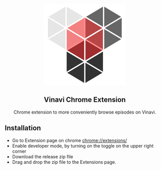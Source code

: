  
<p align="center"><img src="images/icon.svg"/></p>

<h2 align="center">Vinavi Chrome Extension</h2>

<p align="center">Chrome extension to more conveniently browse episodes on Vinavi.</p>

## Installation

* Go to Extension page on chrome [chrome://extensions/](chrome://extensions/)
* Enable developer mode, by turning on the toggle on the upper right corner
* Download the release zip file
* Drag and drop the zip file to the Extensions page.
